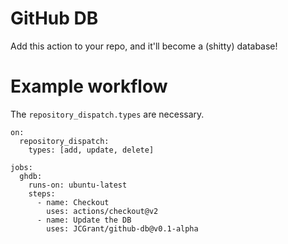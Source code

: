 # GitHub DB

Add this action to your repo, and it'll become a (shitty) database!

# Example workflow

The `repository_dispatch.types` are necessary.

    on:
      repository_dispatch:
        types: [add, update, delete]

    jobs:
      ghdb:
        runs-on: ubuntu-latest
        steps:
          - name: Checkout
            uses: actions/checkout@v2
          - name: Update the DB
            uses: JCGrant/github-db@v0.1-alpha
